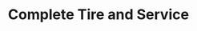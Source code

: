 ---
title: "Complete Tire and Service"
url: /opelika/complete-tire-and-service/
shop: car repair
---